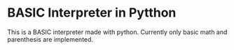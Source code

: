 # BASIC Interpreter in Pytthon
 This is a BASIC interpreter made with python. Currently only basic math and parenthesis are implemented.
